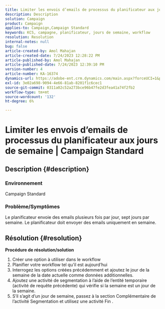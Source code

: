 ```yaml
---
title: Limiter les envois d’emails de processus du planificateur aux jours de semaine | Campaign Standard
description: Description
solution: Campaign
product: Campaign
applies-to: Campaign,Campaign Standard
keywords: KCS, campagne, planificateur, jours de semaine, workflow
resolution: Resolution
internal-notes: null
bug: false
article-created-by: Amol Mahajan
article-created-date: 7/24/2023 12:28:22 PM
article-published-by: Amol Mahajan
article-published-date: 7/24/2023 12:39:10 PM
version-number: 4
article-number: KA-16374
dynamics-url: https://adobe-ent.crm.dynamics.com/main.aspx?forceUCI=1&pagetype=entityrecord&etn=knowledgearticle&id=e197848f-1d2a-ee11-bdf4-6045bd006d92
exl-id: 3e02a698-9094-4e66-81ab-8201f1c6cec1
source-git-commit: 0311a02c52a273bce96b47fe2d3fea41a74f2fb2
workflow-type: tm+mt
source-wordcount: '132'
ht-degree: 6%

---
```


# Limiter les envois d’emails de processus du planificateur aux jours de semaine | Campaign Standard

## Description {#description}


### <b>Environnement</b>

Campaign Standard



### <b>Problème/Symptômes</b>

Le planificateur envoie des emails plusieurs fois par jour, sept jours par semaine. Le planificateur doit envoyer des emails uniquement en semaine.


## Résolution {#resolution}

<b>Procédure de résolution/solution</b>
1. Créer une option à utiliser dans le workflow
2. Planifier votre workflow tel qu’il est aujourd’hui
3. Interrogez les options créées précédemment et ajoutez le jour de la semaine de la date actuelle comme données additionnelles.
4. Ajoutez une activité de segmentation à l’aide de l’entité temporaire (activité de requête précédente) qui vérifie si la semaine est un jour de la semaine.
5. S’il s’agit d’un jour de semaine, passez à la section Complémentaire de l’activité Segmentation et utilisez une activité Fin .
